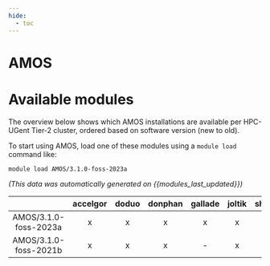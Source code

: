 ```yaml
---
hide:
  - toc
---
```


AMOS
====

# Available modules


The overview below shows which AMOS installations are available per HPC-UGent Tier-2 cluster, ordered based on software version (new to old).

To start using AMOS, load one of these modules using a `module load` command like:

```shell
module load AMOS/3.1.0-foss-2023a
```

*(This data was automatically generated on {{modules_last_updated}})*  

| |accelgor|doduo|donphan|gallade|joltik|shinx|skitty|
| :---: | :---: | :---: | :---: | :---: | :---: | :---: | :---: |
|AMOS/3.1.0-foss-2023a|x|x|x|x|x|x|x|
|AMOS/3.1.0-foss-2021b|x|x|x|-|x|-|-|

